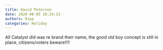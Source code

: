 ```yaml
---
title: David Peterson
date: 2020-08-05 10:24:13
authors: Ripp
categories: Holiday
---
```


 All Catalyst did was re brand their name, the good old boy concept is still in place, citizens/voters beware!!!!